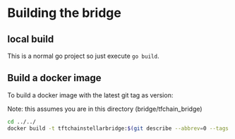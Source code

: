 # Building the bridge

## local build

This is a normal go project so just execute `go build`.

## Build a docker image

To build a docker image with the latest git tag as version:

Note: this assumes you are in this directory (bridge/tfchain_bridge)

```sh
cd ../../
docker build -t tftchainstellarbridge:$(git describe --abbrev=0 --tags | sed 's/^v//')  . -f bridge/tfchain_bridge/Dockerfile
```

